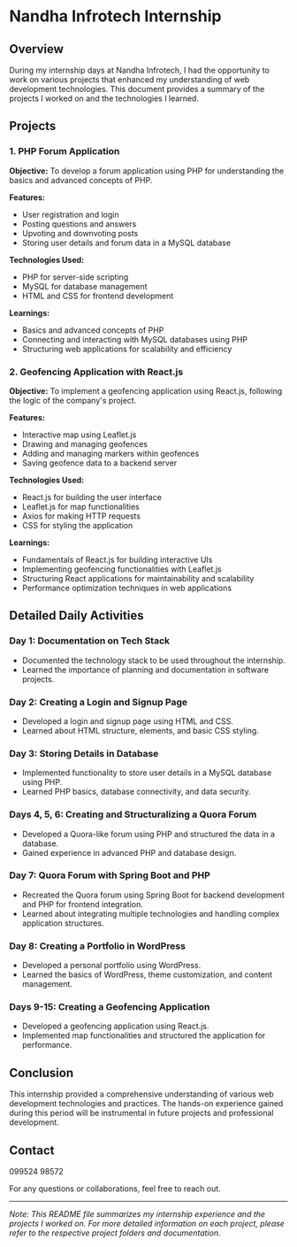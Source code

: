 # Nandha Infrotech Internship

## Overview

During my internship days at Nandha Infrotech, I had the opportunity to work on various projects that enhanced my understanding of web development technologies. This document provides a summary of the projects I worked on and the technologies I learned.

## Projects

### 1. PHP Forum Application

**Objective:** To develop a forum application using PHP for understanding the basics and advanced concepts of PHP.

**Features:**
- User registration and login
- Posting questions and answers
- Upvoting and downvoting posts
- Storing user details and forum data in a MySQL database

**Technologies Used:**
- PHP for server-side scripting
- MySQL for database management
- HTML and CSS for frontend development

**Learnings:**
- Basics and advanced concepts of PHP
- Connecting and interacting with MySQL databases using PHP
- Structuring web applications for scalability and efficiency

### 2. Geofencing Application with React.js

**Objective:** To implement a geofencing application using React.js, following the logic of the company's project.

**Features:**
- Interactive map using Leaflet.js
- Drawing and managing geofences
- Adding and managing markers within geofences
- Saving geofence data to a backend server

**Technologies Used:**
- React.js for building the user interface
- Leaflet.js for map functionalities
- Axios for making HTTP requests
- CSS for styling the application

**Learnings:**
- Fundamentals of React.js for building interactive UIs
- Implementing geofencing functionalities with Leaflet.js
- Structuring React applications for maintainability and scalability
- Performance optimization techniques in web applications

## Detailed Daily Activities

### Day 1: Documentation on Tech Stack
- Documented the technology stack to be used throughout the internship.
- Learned the importance of planning and documentation in software projects.

### Day 2: Creating a Login and Signup Page
- Developed a login and signup page using HTML and CSS.
- Learned about HTML structure, elements, and basic CSS styling.

### Day 3: Storing Details in Database
- Implemented functionality to store user details in a MySQL database using PHP.
- Learned PHP basics, database connectivity, and data security.

### Days 4, 5, 6: Creating and Structuralizing a Quora Forum
- Developed a Quora-like forum using PHP and structured the data in a database.
- Gained experience in advanced PHP and database design.

### Day 7: Quora Forum with Spring Boot and PHP
- Recreated the Quora forum using Spring Boot for backend development and PHP for frontend integration.
- Learned about integrating multiple technologies and handling complex application structures.

### Day 8: Creating a Portfolio in WordPress
- Developed a personal portfolio using WordPress.
- Learned the basics of WordPress, theme customization, and content management.

### Days 9-15: Creating a Geofencing Application
- Developed a geofencing application using React.js.
- Implemented map functionalities and structured the application for performance.

## Conclusion

This internship provided a comprehensive understanding of various web development technologies and practices. The hands-on experience gained during this period will be instrumental in future projects and professional development.

## Contact
099524 98572

For any questions or collaborations, feel free to reach out.

---

*Note: This README file summarizes my internship experience and the projects I worked on. For more detailed information on each project, please refer to the respective project folders and documentation.*

